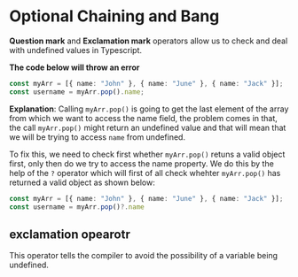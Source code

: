 # Optional Chaining and Bang

**Question mark** and **Exclamation mark** operators allow us to check and deal with undefined values in Typescript.

**The code below will throw an error**
```Typescript
const myArr = [{ name: "John" }, { name: "June" }, { name: "Jack" }];
const username = myArr.pop().name;
```
**Explanation**:
Calling ```myArr.pop()``` is going to get the last element of the array from which we want to access
the name field, the problem comes in that, the call ```myArr.pop()``` might return an undefined value and that will
mean that we will be trying to access ```name``` from undefined.

To fix this, we need to check first whether ```myArr.pop()``` retuns a valid object first, only then do we try to access
the name property. We do this by the help of the ```?``` operator which will first of all check whehter ```myArr.pop()```
has returned a valid object as shown below:

```Typescript
const myArr = [{ name: "John" }, { name: "June" }, { name: "Jack" }];
const username = myArr.pop()?.name
```

## exclamation opearotr
This operator tells the compiler to avoid the possibility of a variable being undefined.